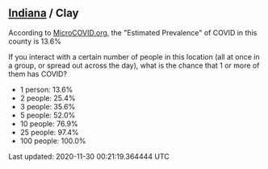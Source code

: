 
## [Indiana](/united-states/indiana) / Clay

According to [MicroCOVID.org](http://microcovid.org),
the "Estimated Prevalence" of COVID in this county is 13.6%

If you interact with a certain number of people in this location
(all at once in a group, or spread out across the day), what is the chance that
1 or more of them has COVID?

- 1 person: 13.6%
- 2 people: 25.4%
- 3 people: 35.6%
- 5 people: 52.0%
- 10 people: 76.9%
- 25 people: 97.4%
- 100 people: 100.0%

Last updated: 2020-11-30 00:21:19.364444 UTC
